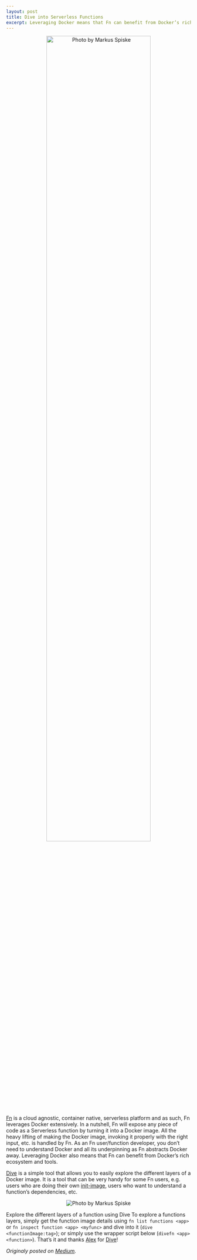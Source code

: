 ```yaml
---
layout: post
title: Dive into Serverless Functions
excerpt: Leveraging Docker means that Fn can benefit from Docker’s rich ecosystem and tools...
---
```



<p align="center">
<img alt="Photo by Markus Spiske" src="https://delabassee.com/images/blog/dive.jpg" width="75%"/>
</p>


[Fn](https://github.com/fnproject/fn) is a cloud agnostic, container native, serverless platform and as such, Fn leverages Docker extensively. In a nutshell, Fn will expose any piece of code as a Serverless function by turning it into a Docker image. All the heavy lifting of making the Docker image, invoking it properly with the right input, etc. is handled by Fn. As an Fn user/function developer, you don’t need to understand Docker and all its underpinning as Fn abstracts Docker away. Leveraging Docker also means that Fn can benefit from Docker’s rich ecosystem and tools.


[Dive](https://github.com/wagoodman/dive) is a simple tool that allows you to easily explore the different layers of a Docker image. It is a tool that can be very handy for some Fn users, e.g. users who are doing their own [init-image](https://medium.com/fnproject/even-wider-language-support-in-fn-with-init-images-a7a1b3135a6e), users who want to understand a function’s dependencies, etc.


<p align="center">
<img alt="Photo by Markus Spiske" src="https://delabassee.com/images/blog/fndive.gif"/>
</p>


Explore the different layers of a function using Dive
To explore a functions layers, simply get the function image details using `fn list functions <app>` or `fn inspect function <app> <myfunc>` and dive into it (`dive <functionImage:tag>`); or simply use the wrapper script below (`divefn <app> <function>`). That’s it and thanks [Alex](https://twitter.com/alexgoodman87) for [Dive](https://github.com/wagoodman/dive)!
	
	
<script src="https://gist.github.com/delabassee/7f70d686a8080542b3fe760c9f9b31f6.js"></script>

*Originaly posted on [Medium](https://medium.com/fnproject/dive-into-serverless-functions-5d1ba3572906).*
